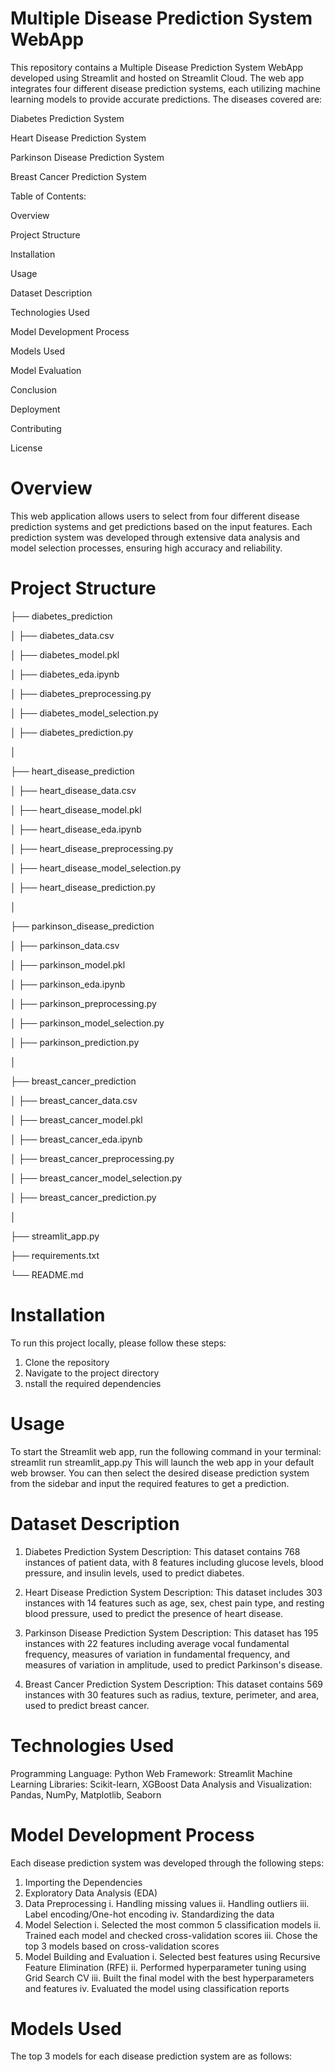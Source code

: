 # Multiple Disease Prediction System WebApp
This repository contains a Multiple Disease Prediction System WebApp developed using Streamlit and hosted on Streamlit Cloud. The web app integrates four different disease prediction systems, each utilizing machine learning models to provide accurate predictions. The diseases covered are:


Diabetes Prediction System

Heart Disease Prediction System

Parkinson Disease Prediction System

Breast Cancer Prediction System


Table of Contents:

Overview

Project Structure

Installation

Usage

Dataset Description

Technologies Used

Model Development Process

Models Used

Model Evaluation

Conclusion

Deployment

Contributing

License


# Overview
This web application allows users to select from four different disease prediction systems and get predictions based on the input features. Each prediction system was developed through extensive data analysis and model selection processes, ensuring high accuracy and reliability.


# Project Structure

├── diabetes_prediction

│   ├── diabetes_data.csv

│   ├── diabetes_model.pkl

│   ├── diabetes_eda.ipynb

│   ├── diabetes_preprocessing.py

│   ├── diabetes_model_selection.py

│   ├── diabetes_prediction.py

│

├── heart_disease_prediction

│   ├── heart_disease_data.csv

│   ├── heart_disease_model.pkl

│   ├── heart_disease_eda.ipynb

│   ├── heart_disease_preprocessing.py

│   ├── heart_disease_model_selection.py

│   ├── heart_disease_prediction.py

│

├── parkinson_disease_prediction

│   ├── parkinson_data.csv

│   ├── parkinson_model.pkl

│   ├── parkinson_eda.ipynb

│   ├── parkinson_preprocessing.py

│   ├── parkinson_model_selection.py

│   ├── parkinson_prediction.py

│

├── breast_cancer_prediction

│   ├── breast_cancer_data.csv

│   ├── breast_cancer_model.pkl

│   ├── breast_cancer_eda.ipynb

│   ├── breast_cancer_preprocessing.py

│   ├── breast_cancer_model_selection.py

│   ├── breast_cancer_prediction.py

│

├── streamlit_app.py

├── requirements.txt

└── README.md


# Installation
To run this project locally, please follow these steps:
1. Clone the repository
2. Navigate to the project directory
3. nstall the required dependencies


# Usage
To start the Streamlit web app, run the following command in your terminal: streamlit run streamlit_app.py
This will launch the web app in your default web browser. You can then select the desired disease prediction system from the sidebar and input the required features to get a prediction.

# Dataset Description
1. Diabetes Prediction System
Description: This dataset contains 768 instances of patient data, with 8 features including glucose levels, blood pressure, and insulin levels, used to predict diabetes.

2. Heart Disease Prediction System
Description: This dataset includes 303 instances with 14 features such as age, sex, chest pain type, and resting blood pressure, used to predict the presence of heart disease.

3. Parkinson Disease Prediction System
Description: This dataset has 195 instances with 22 features including average vocal fundamental frequency, measures of variation in fundamental frequency, and measures of variation in amplitude, used to predict Parkinson's disease.

4. Breast Cancer Prediction System
Description: This dataset contains 569 instances with 30 features such as radius, texture, perimeter, and area, used to predict breast cancer.


# Technologies Used
Programming Language: Python
Web Framework: Streamlit
Machine Learning Libraries: Scikit-learn, XGBoost
Data Analysis and Visualization: Pandas, NumPy, Matplotlib, Seaborn

# Model Development Process
Each disease prediction system was developed through the following steps:

1. Importing the Dependencies
2. Exploratory Data Analysis (EDA)
3. Data Preprocessing
   i. Handling missing values
   ii. Handling outliers
   iii. Label encoding/One-hot encoding
   iv. Standardizing the data
4. Model Selection
   i. Selected the most common 5 classification models
   ii. Trained each model and checked cross-validation scores
   iii. Chose the top 3 models based on cross-validation scores
5. Model Building and Evaluation
   i. Selected best features using Recursive Feature Elimination (RFE)
   ii. Performed hyperparameter tuning using Grid Search CV
   iii. Built the final model with the best hyperparameters and features
   iv. Evaluated the model using classification reports

# Models Used
The top 3 models for each disease prediction system are as follows:





